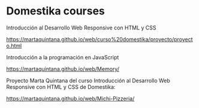 # Domestika courses

Introducción al Desarrollo Web Responsive con HTML y CSS

https://martaquintana.github.io/web/curso%20domestika/proyecto/proyecto.html 


Introducción a la programación en JavaScript

https://martaquintana.github.io/web/Memory/

Proyecto Marta Quintana del curso Introducción al Desarrollo Web Responsive con HTML y CSS de Domestika:


https://martaquintana.github.io/web/Michi-Pizzeria/

